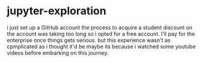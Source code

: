 # jupyter-exploration
i just set up a GitHub account the process to acquire a student discount on the account was taking too long so i opted for a free account. I'll pay for the enterprise once things gets serious. but this experience wasn't as cpmplicated as i thought it'd be maybe its because i watched some youtube videos before embarking on this journey.
